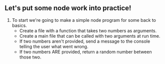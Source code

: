 ## Let's put some node work into practice!

1. To start we're going to make a simple node program for some back to basics.
    * Create a file with a function that takes two numbers as arguments. 
    * Create a main file that can be called with two arguments at run time.
    * If two numbers aren't provided, send a message to the console telling the user what went wrong.
    * If two numbers ARE provided, return a random number between those two.